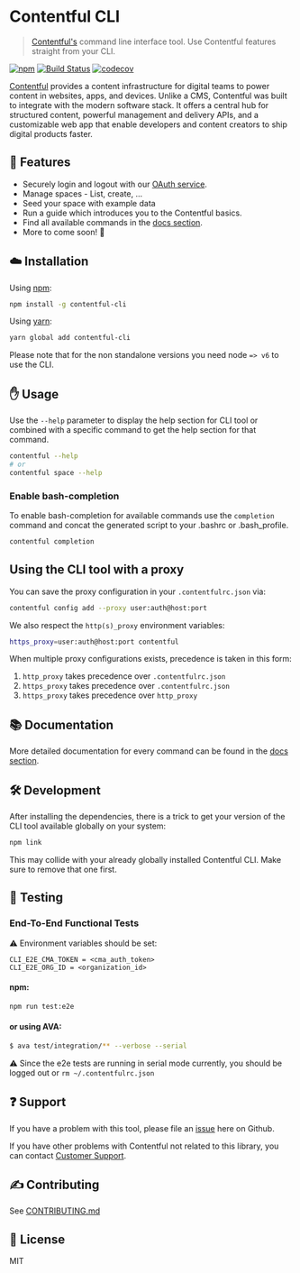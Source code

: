 # Contentful CLI

> [Contentful's](https://www.contentful.com) command line interface tool. Use Contentful features straight from your CLI.

[![npm](https://img.shields.io/npm/v/contentful-cli.svg)](https://www.npmjs.com/package/contentful-cli)
[![Build Status](https://travis-ci.com/contentful/contentful-cli.svg?token=fyDxSEex8FXB9BKySX88&branch=master)](https://travis-ci.com/contentful/contentful-cli)
[![codecov](https://codecov.io/gh/contentful/contentful-cli/branch/master/graph/badge.svg?token=L0f5L0tgr9)](https://codecov.io/gh/contentful/contentful-cli)

[Contentful](https://www.contentful.com) provides a content infrastructure for digital teams to power content in websites, apps, and devices. Unlike a CMS, Contentful was built to integrate with the modern software stack. It offers a central hub for structured content, powerful management and delivery APIs, and a customizable web app that enable developers and content creators to ship digital products faster.

## :rocket: Features

- Securely login and logout with our [OAuth service](https://www.contentful.com/developers/docs/references/authentication/).
- Manage spaces - List, create, ...
- Seed your space with example data
- Run a guide which introduces you to the Contentful basics.
- Find all available commands in the [docs section](https://github.com/contentful/contentful-cli/tree/master/docs).
- More to come soon! 🚀

## :cloud: Installation

Using [npm](http://npmjs.org):

``` sh
npm install -g contentful-cli
```

Using [yarn](https://yarnpkg.com):
``` sh
yarn global add contentful-cli
```

Please note that for the non standalone versions you need node `=> v6` to use the CLI.

## :hand: Usage

Use the `--help` parameter to display the help section for CLI tool or combined with a specific command to get the help section for that command.

```sh
contentful --help
# or
contentful space --help
```

### Enable bash-completion

To enable bash-completion for available commands use the `completion` command and concat the generated script to your .bashrc or .bash_profile.

```sh
contentful completion
```

## Using the CLI tool with a proxy

You can save the proxy configuration in your `.contentfulrc.json` via:

```sh
contentful config add --proxy user:auth@host:port
```

We also respect the `http(s)_proxy` environment variables:

```sh
https_proxy=user:auth@host:port contentful
```

When multiple proxy configurations exists, precedence is taken in this form:

1. `http_proxy` takes precedence over `.contentfulrc.json`
2. `https_proxy` takes precedence over `.contentfulrc.json`
2. `https_proxy` takes precedence over `http_proxy`

## :books: Documentation

More detailed documentation for every command can be found in the [docs section](https://github.com/contentful/contentful-cli/tree/master/docs).

## :hammer_and_wrench: Development

After installing the dependencies, there is a trick to get your version of the CLI tool available globally on your system:
```sh
npm link
```

This may collide with your already globally installed Contentful CLI. Make sure to remove that one first.

## :robot: Testing

### End-To-End Functional Tests

:warning: Environment variables should be set:

```
CLI_E2E_CMA_TOKEN = <cma_auth_token>
CLI_E2E_ORG_ID = <organization_id>
```

#### npm:
```sh
npm run test:e2e
```

#### or using AVA:
```sh
$ ava test/integration/** --verbose --serial
```

:warning: Since the e2e tests are running in serial mode currently, you should be logged out or `rm ~/.contentfulrc.json`


## :question: Support

If you have a problem with this tool, please file an [issue](https://github.com/contentful/contentful-cli/issues/new) here on Github.

If you have other problems with Contentful not related to this library, you can contact [Customer Support](https://support.contentful.com).

## :writing_hand: Contributing

See [CONTRIBUTING.md](CONTRIBUTING.md)

## :scroll: License

MIT
